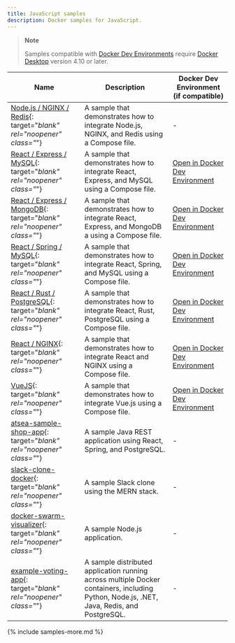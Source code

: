 ```yaml
---
title: JavaScript samples
description: Docker samples for JavaScript.
---
```


> **Note**
>
> Samples compatible with [Docker Dev Environments](../desktop/dev-environments/index.md) require [Docker Desktop](../get-docker.md) version 4.10 or later.

| Name | Description | Docker Dev Environment (if compatible) |
| ---- | ----------- | -------------------------------------- |
| [Node.js / NGINX / Redis](https://github.com/docker/awesome-compose/tree/master/nginx-nodejs-redis){: target="_blank" rel="noopener" class="_"}|  A sample that demonstrates how to integrate Node.js, NGINX, and Redis using a Compose file. | - |
| [React / Express / MySQL](https://github.com/docker/awesome-compose/tree/master/react-express-mysql){: target="_blank" rel="noopener" class="_"} | A sample that demonstrates how to integrate React, Express, and MySQL using a Compose file. | [Open in Docker Dev Environment](https://open.docker.com/dashboard/dev-envs?url=https://github.com/docker/awesome-compose/tree/master/react-express-mysql) |
| [React / Express / MongoDB](https://github.com/docker/awesome-compose/tree/master/react-express-mongodb){: target="_blank" rel="noopener" class="_"} |  A sample that demonstrates how to integrate React, Express, and MongoDB a using a Compose file.  | [Open in Docker Dev Environment](https://open.docker.com/dashboard/dev-envs?url=https://github.com/docker/awesome-compose/tree/master/react-express-mongodb) |
| [React / Spring / MySQL](https://github.com/docker/awesome-compose/tree/master/react-java-mysql){: target="_blank" rel="noopener" class="_"} | A sample that demonstrates how to integrate React, Spring, and MySQL using a Compose file. | [Open in Docker Dev Environment](https://open.docker.com/dashboard/dev-envs?url=https://github.com/docker/awesome-compose/tree/master/react-java-mysql) |
| [React / Rust / PostgreSQL](https://github.com/docker/awesome-compose/tree/master/react-rust-postgres){: target="_blank" rel="noopener" class="_"} |  A sample that demonstrates how to integrate React, Rust, PostgreSQL using a Compose file. | [Open in Docker Dev Environment](https://open.docker.com/dashboard/dev-envs?url=https://github.com/docker/awesome-compose/tree/master/react-rust-postgres) |
| [React / NGINX](https://github.com/docker/awesome-compose/tree/master/react-nginx){: target="_blank" rel="noopener" class="_"} |  A sample that demonstrates how to integrate React and NGINX using a Compose file. | [Open in Docker Dev Environment](https://open.docker.com/dashboard/dev-envs?url=https://github.com/docker/awesome-compose/tree/master/react-nginx) |
| [VueJS](https://github.com/docker/awesome-compose/tree/master/vuejs){: target="_blank" rel="noopener" class="_"} |  A sample that demonstrates how to integrate Vue.js using a Compose file. | [Open in Docker Dev Environment](https://open.docker.com/dashboard/dev-envs?url=https://github.com/docker/awesome-compose/tree/master/vuejs) |
| [atsea-sample-shop-app](https://github.com/dockersamples/atsea-sample-shop-app){: target="_blank" rel="noopener" class="_"} | A sample Java REST application using React, Spring, and PostgreSQL. | - |
| [slack-clone-docker](https://github.com/dockersamples/slack-clone-docker){: target="_blank" rel="noopener" class="_"} | A sample Slack clone using the MERN stack. | - |
| [docker-swarm-visualizer](https://github.com/dockersamples/docker-swarm-visualizer){: target="_blank" rel="noopener" class="_"} | A sample Node.js application. | - |
| [example-voting-app](https://github.com/dockersamples/example-voting-app){: target="_blank" rel="noopener" class="_"}| A sample distributed application running across multiple Docker containers, including  Python, Node.js, .NET, Java, Redis, and PostgreSQL. | - |

{% include samples-more.md %}